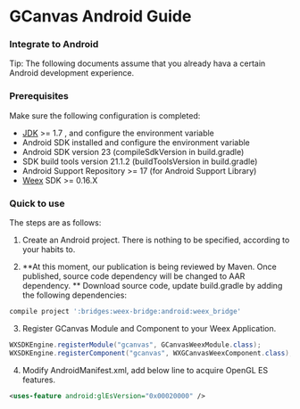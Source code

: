 # GCanvas Android Guide

### Integrate to Android
Tip: The following documents assume that you already hava a certain Android development experience.

### Prerequisites
Make sure the following configuration is completed:

* [JDK](http://www.oracle.com/technetwork/java/javase/downloads/jdk8-downloads-2133151.html)  >= 1.7 , and configure the environment variable
* Android SDK installed and configure the environment variable
* Android SDK version 23 (compileSdkVersion in build.gradle)
* SDK build tools version 21.1.2 (buildToolsVersion in build.gradle)
* Android Support Repository >= 17 (for Android Support Library)
* [Weex](https://weex.apache.org/) SDK >= 0.16.X


### Quick to use
The steps are as follows:

1. Create an Android project. There is nothing to be specified, according to your habits to.

2. **At this moment, our publication is being reviewed by Maven. Once published, source code dependency will be changed to AAR dependency. **
   Download source code, update build.gradle by adding the following dependencies:
```groovy
compile project ':bridges:weex-bridge:android:weex_bridge'
```

3. Register GCanvas Module and Component to your Weex Application.

```java
WXSDKEngine.registerModule("gcanvas", GCanvasWeexModule.class);
WXSDKEngine.registerComponent("gcanvas", WXGCanvasWeexComponent.class);
```

4. Modify AndroidManifest.xml, add below line to acquire OpenGL ES features.

```xml
<uses-feature android:glEsVersion="0x00020000" />
```
